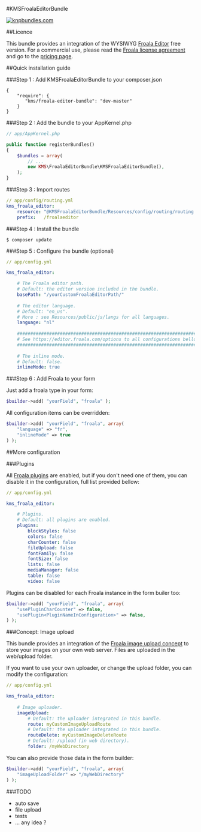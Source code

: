 #KMSFroalaEditorBundle

[![knpbundles.com](http://knpbundles.com/froala/KMSFroalaEditorBundle/badge)](http://knpbundles.com/froala/KMSFroalaEditorBundle)

##Licence

This bundle provides an integration of the WYSIWYG [Froala Editor](https://editor.froala.com/) free version.
For a commercial use, please read the [Froala license agreement](https://editor.froala.com/license) and go to the [pricing page](https://editor.froala.com/pricing).

##Quick installation guide

###Step 1 : Add KMSFroalaEditorBundle to your composer.json

```
{
    "require": {
       "kms/froala-editor-bundle": "dev-master"
    }
}
```

###Step 2 : Add the bundle to your AppKernel.php

``` php
// app/AppKernel.php

public function registerBundles()
{
    $bundles = array(
        // ...
        new KMS\FroalaEditorBundle\KMSFroalaEditorBundle(),
    );
}
```

###Step 3 : Import routes

``` yaml
// app/config/routing.yml
kms_froala_editor:
    resource: "@KMSFroalaEditorBundle/Resources/config/routing/routing.xml"
    prefix:   /froalaeditor
```

###Step 4 : Install the bundle

`$ composer update`

###Step 5 : Configure the bundle (optional)

``` yaml
// app/config.yml

kms_froala_editor:

    # The Froala editor path.
    # Default: the editor version included in the bundle.
    basePath: "/yourCustomFroalaEditorPath/"
    
    # The editor language.
    # Default: "en_us".
    # More : see Resources/public/js/langs for all languages.
    language: "nl"
    
    #######################################################################
    # See https://editor.froala.com/options to all configurations bellow. #
    #######################################################################
    
    # The inline mode.
    # Default: false.
    inlineMode: true
```

###Step 6 : Add Froala to your form

Just add a froala type in your form:

``` php
$builder->add( "yourField", "froala" );
```

All configuration items can be overridden:

``` php
$builder->add( "yourField", "froala", array(
    "language" => "fr",
    "inlineMode" => true
) );
```

##More configuration

###Plugins

All [Froala plugins](https://editor.froala.com/plugins) are enabled, but if you don't need one of them, you can disable it in the configuration, full list provided bellow:

``` yaml
// app/config.yml

kms_froala_editor:

    # Plugins.
    # Default: all plugins are enabled.
    plugins:
        blockStyles: false
        colors: false
        charCounter: false
        fileUpload: false
        fontFamily: false
        fontSize: false
        lists: false
        mediaManager: false
        table: false
        video: false
```

Plugins can be disabled for each Froala instance in the form builer too:

``` php
$builder->add( "yourField", "froala", array(
    "usePluginCharCounter" => false, 
    "usePlugin<PluginNameInConfiguration>" => false,
) );
```

###Concept: Image upload

This bundle provides an integration of the [Froala image upload concept](https://editor.froala.com/concepts/image-upload) to store your images on your own web server. Files are uploaded in the web/upload folder.

If you want to use your own uploader, or change the upload folder, you can modify the configuration:

``` yaml
// app/config.yml

kms_froala_editor:
    
    # Image uploader.
    imageUpload:
        # Default: the uploader integrated in this bundle.
        route: myCustomImageUploadRoute
        # Default: the uploader integrated in this bundle.
        routeDelete: myCustomImageDeleteRoute
        # Default: /upload (in web directory).
        folder: /myWebDirectory
```

You can also provide those data in the form builder:

``` php
$builder->add( "yourField", "froala", array(
    "imageUploadFolder" => "/myWebDirectory"
) );
```

###TODO
* auto save
* file upload
* tests
* ... any idea ?
